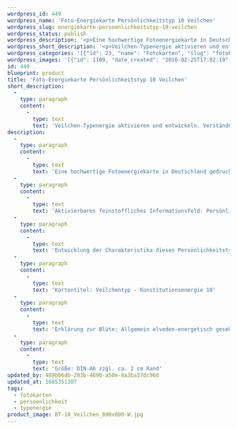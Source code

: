 ```yaml
---
wordpress_id: 449
wordpress_name: 'Foto-Energiekarte Persönlichkeitstyp 10 Veilchen'
wordpress_slug: energiekarte-persoenlichkeitstyp-10-veilchen
wordpress_status: publish
wordpress_description: '<p>Eine hochwertige Fotoenergiekarte in Deutschland gedruckt und in Handarbeit laminiert.  Sie ist in Postkartengröße (DIN-A6) oder kleiner gut zu transportieren und kann auch auf den Körper aufgelegt werden.</p><p>Aktivierbares feinstoffliches Informationsfeld: Persönlichkeitsenergie eines Veilchen-Typs: Liebevoll, friedfertig, gradlinig, zugewandt.<br />Entwicklung der Charakteristika dieses Persönlichkeitstyps. Stärkung der entsprechenden Persönlichkeit mit ihrer besonderen Energiequalität. Ausgleich und Veränderung ungünstiger Zustände innerhalb einer Person, die aufgrund dieser Konstitution entstanden sind. Annahme und Verständnis für einen Menschen mit dieser Persönlichkeitsenergie. Eine Stärkung der eigenen Persönlichkeitsenergie sowie die Beschäftigung mit der Energie anderer Persönlichkeiten kann insgesamt das eigene Selbstbewusstsein stärken.<br />Kartentitel: Veilchentyp - Konstitutionsenergie 10</p><p>Erklärung zur Blüte: Allgemein elveden-energetisch gesehen steht ein Veilchen unter anderem für Zuwendung, Genügsamkeit, Öffnung, Liebe.</p><p>Größe: DIN-A6 zzgl. ca. 2 cm Rand<br />Andere Formate sind individuell für Sie innerhalb weniger Tage herstellbar. Bitte kontaktieren Sie uns hierfür unter <a href="mailto:info@elvedenverlag.de">info@elvedenverlag.de</a>.</p><p>Anwendungshinweise</p>'
wordpress_short_description: '<p>Veilchen-Typenergie aktivieren und entwickeln. Verständnis für diese Typenergie gewinnen (&#8222;Liebevoll, friedfertig, gradlinig, zugewandt&#8220;)<br /><em>Hinweis: Das Wasserzeichen „Elveden Verlag Energiebild“ wird nicht mit gedruckt</em></p>'
wordpress_categories: '[{"id": 23, "name": "Fotokarten", "slug": "fotokarten"}, {"id": 37, "name": "Pers\u00f6nlichkeit", "slug": "persoenlichkeit"}, {"id": 90, "name": "Typenergie", "slug": "typenergie"}]'
wordpress_images: '[{"id": 1109, "date_created": "2016-02-25T17:02:19", "date_created_gmt": "2016-02-25T15:02:19", "date_modified": "2016-02-25T17:02:19", "date_modified_gmt": "2016-02-25T15:02:19", "src": "https://my.feenbaum.de/wp-content/uploads/2016/02/BT-10_Veilchen_800x800-W.jpg", "name": "BT-10_Veilchen_800x800-W", "alt": ""}]'
id: 449
blueprint: product
title: 'Foto-Energiekarte Persönlichkeitstyp 10 Veilchen'
short_description:
  -
    type: paragraph
    content:
      -
        type: text
        text: 'Veilchen-Typenergie aktivieren und entwickeln. Verständnis für diese Typenergie gewinnen (''Liebevoll, friedfertig, gradlinig, zugewandt'')'
description:
  -
    type: paragraph
    content:
      -
        type: text
        text: 'Eine hochwertige Fotoenergiekarte in Deutschland gedruckt und in Handarbeit laminiert.  Sie ist in Postkartengröße (DIN-A6) oder kleiner gut zu transportieren und kann auch auf den Körper aufgelegt werden.'
  -
    type: paragraph
    content:
      -
        type: text
        text: 'Aktivierbares feinstoffliches Informationsfeld: Persönlichkeitsenergie eines Veilchen-Typs: Liebevoll, friedfertig, gradlinig, zugewandt.'
  -
    type: paragraph
    content:
      -
        type: text
        text: 'Entwicklung der Charakteristika dieses Persönlichkeitstyps. Stärkung der entsprechenden Persönlichkeit mit ihrer besonderen Energiequalität. Ausgleich und Veränderung ungünstiger Zustände innerhalb einer Person, die aufgrund dieser Konstitution entstanden sind. Annahme und Verständnis für einen Menschen mit dieser Persönlichkeitsenergie. Eine Stärkung der eigenen Persönlichkeitsenergie sowie die Beschäftigung mit der Energie anderer Persönlichkeiten kann insgesamt das eigene Selbstbewusstsein stärken.'
  -
    type: paragraph
    content:
      -
        type: text
        text: 'Kartentitel: Veilchentyp - Konstitutionsenergie 10'
  -
    type: paragraph
    content:
      -
        type: text
        text: 'Erklärung zur Blüte: Allgemein elveden-energetisch gesehen steht ein Veilchen unter anderem für Zuwendung, Genügsamkeit, Öffnung, Liebe.'
  -
    type: paragraph
    content:
      -
        type: text
        text: 'Größe: DIN-A6 zzgl. ca. 2 cm Rand'
updated_by: 489b06db-283b-4690-a50e-8a3ba37dc968
updated_at: 1685351307
tags:
  - fotokarten
  - persoenlichkeit
  - typenergie
product_image: BT-10_Veilchen_800x800-W.jpg
---
```

